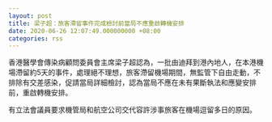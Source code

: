 ```yaml
---
layout: post
title: 梁子超：旅客滯留事件完成檢討前當局不應重啟轉機安排
date: 2020-06-26 12:07:49.000000000 +08:00
categories: rss
---
```


香港醫學會傳染病顧問委員會主席梁子超認為，一批由迪拜到港內地人，在本港機場滯留約5天的事件，處理絕不理想，旅客滯留機場期間，無監管下自由走動，不排除有交差感染，促請當局詳細檢討，認為當局不應在未有果斷執法和應變安排前，重啟轉機安排。

有立法會議員要求機管局和航空公司交代容許涉事旅客在機場逗留多日的原因。
